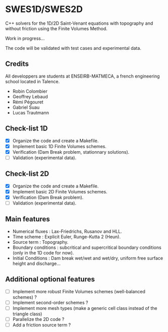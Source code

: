 # SWES1D/SWES2D

C++ solvers for the 1D/2D Saint-Venant equations with topography and without friction using the Finite Volumes Method. 

Work in progress...

The code will be validated with test cases and experimental data.

## Credits

All developpers are students at ENSEIRB-MATMECA, a french engineering school located in Talence.

* Robin Colombier
* Geoffrey Lebaud
* Rémi Pégouret
* Gabriel Suau
* Lucas Trautmann

## Check-list 1D
- [x] Organize the code and create a Makefile.
- [x] Implement basic 1D Finite Volumes schemes.
- [x] Verification (Dam Break problem, stationnary solutions).
- [ ] Validation (experimental data).

## Check-list 2D
- [x] Organize the code and create a Makefile.
- [x] Implement basic 2D Finite Volumes schemes.
- [x] Verification (Dam Break problem).
- [ ] Validation (experimental data).

## Main features
* Numerical fluxes : Lax-Friedrichs, Rusanov and HLL.
* Time scheme : Explicit Euler, Runge-Kutta 2 (Heun).
* Source term : Topography.
* Boundary conditions : subcritical and supercritical boundary conditions (only in the 1D code for now).
* Initial Conditions : Dam break wet/wet and wet/dry, uniform free surface height and discharge...

## Additional optional features
- [ ] Implement more robust Finite Volumes schemes (well-balanced schemes) ?
- [ ] Implement second-order schemes ?
- [ ] Implement more mesh types (make a generic cell class instead of the triangle class)
- [ ] Parallelize the 2D code ?
- [ ] Add a friction source term ?
